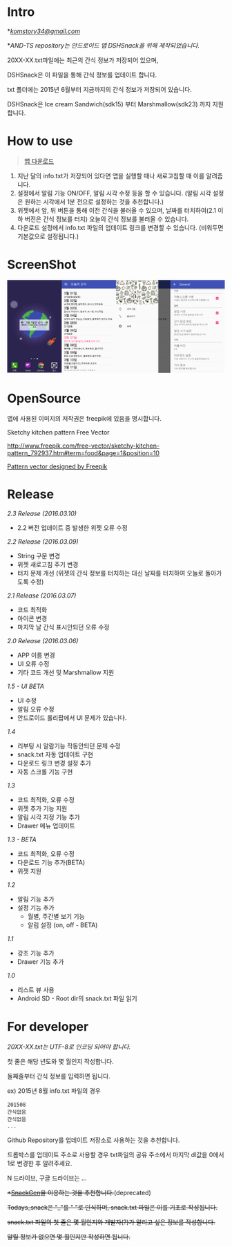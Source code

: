 # Intro

**komstory34@gmail.com*

**AND-TS repository는 안드로이드 앱 DSHSnack을 위해 제작되었습니다.*

20XX-XX.txt파일에는 최근의 간식 정보가 저장되어 있으며,

DSHSnack은 이 파일을 통해 간식 정보를 업데이트 합니다.

txt 폴더에는 2015년 6월부터 지금까지의 간식 정보가 저장되어 있습니다.

DSHSnack은 Ice cream Sandwich(sdk15) 부터 Marshmallow(sdk23) 까지 지원합니다.

# How to use

>[앱 다운로드](https://raw.githubusercontent.com/komst/AND-TS/master/app/DSHSnack-ver23-latest-release.apk)

1. 지난 달의 info.txt가 저장되어 있다면 앱을 실행할 때나 새로고침할 때 이를 알려줍니다.
2. 설정에서 알림 기능 ON/OFF, 알림 시각 수정 등을 할 수 있습니다. (알림 시각 설정은 원하는 시각에서 1분 전으로 설정하는 것을 추천합니다.)
3. 위젯에서 앞, 뒤 버튼을 통해 이전 간식을 불러올 수 있으며, 날짜를 터치하여(2.1 이하 버전은 간식 정보를 터치) 오늘의 간식 정보를 불러올 수 있습니다.
4. 다운로드 설정에서 info.txt 파일의 업데이트 링크를 변경할 수 있습니다. (비워두면 기본값으로 설정됩니다.)

# ScreenShot

![alt tag](pic/Screenshot_2016-03-07-editted.png)

# OpenSource

앱에 사용된 이미지의 저작권은 freepik에 있음을 명시합니다.

Sketchy kitchen pattern Free Vector

http://www.freepik.com/free-vector/sketchy-kitchen-pattern_792937.htm#term=food&page=1&position=10

<a href="http://www.freepik.com/free-photos-vectors/pattern">Pattern vector designed by Freepik</a>

# Release

*2.3 Release (2016.03.10)*
  - 2.2 버전 업데이트 중 발생한 위젯 오류 수정 

*2.2 Release (2016.03.09)*
  - String 구문 변경
  - 위젯 새로고침 주기 변경
  - 터치 문제 개선 (위젯의 간식 정보를 터치하는 대신 날짜를 터치하여 오늘로 돌아가도록 수정)

*2.1 Release (2016.03.07)*
  - 코드 최적화
  - 아이콘 변경
  - 마지막 날 간식 표시안되던 오류 수정

*2.0 Release (2016.03.06)*
  - APP 이름 변경
  - UI 오류 수정
  - 기타 코드 개선 및 Marshmallow 지원

*1.5 - UI BETA*
  - UI 수정
  - 알림 오류 수정
  - 안드로이드 롤리팝에서 UI 문제가 있습니다.

*1.4*

  - 리부팅 시 알람기능 작동안되던 문제 수정
  - snack.txt 자동 업데이트 구현
  - 다운로드 링크 변경 설정 추가
  - 자동 스크롤 기능 구현


*1.3*

  - 코드 최적화, 오류 수정
  - 위젯 추가 기능 지원
  - 알림 시각 지정 기능 추가
  - Drawer 메뉴 업데이트


*1.3 - BETA*

  - 코드 최적화, 오류 수정
  - 다운로드 기능 추가(BETA)
  - 위젯 지원


*1.2*
  
  - 알림 기능 추가
  - 설정 기능 추가 
    - 월별, 주간별 보기 기능
    - 알림 설정 (on, off - BETA)


*1.1*
  
  - 강조 기능 추가
  - Drawer 기능 추가


*1.0*
  
  - 리스트 뷰 사용
  - Android SD - Root dir의 snack.txt 파일 읽기


# For developer

*20XX-XX.txt는 UTF-8로 인코딩 되어야 합니다.*

첫 줄은 해당 년도와 몇 월인지 작성합니다.

둘째줄부터 간식 정보를 입력하면 됩니다.

ex) 2015년 8월 info.txt 파일의 경우

```
201508
간식없음
간식없음
...

```

Github Repository를 업데이트 저장소로 사용하는 것을 추천합니다.

드롭박스를 업데이트 주소로 사용할 경우 txt파일의 공유 주소에서 마지막 dl값을 0에서 1로 변경한 후 알려주세요.

N 드라이브, 구글 드라이브는 ...

~~*[SnackGen](https://github.com/komst/AND-TS/tree/master/dev)을 이용하는 것을 추천합니다.~~(deprecated)

~~Todays_snack은 "_"를 " "로 인식하며, snack.txt 파일은 이를 기초로 작성됩니다.~~

~~snack.txt 파일의 첫 줄은 몇 월인지와 개발자(?)가 알리고 싶은 정보를 작성합니다.~~

~~알릴 정보가 없으면 몇 월인지만 작성하면 됩니다.~~
